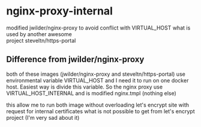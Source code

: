 # nginx-proxy-internal

modified jwilder/nginx-proxy to avoid conflict with  VIRTUAL_HOST what is used by another awesome  
project steveltn/https-portal

## Difference from jwilder/nginx-proxy

both of these images (jwilder/nginx-proxy and steveltn/https-portal) use environmental variable VIRTUAL_HOST and 
I need it to run on one docker host. Easiest way is  divide this variable. So the nginx proxy use 
VIRTUAL_HOST_INTERNAL and is modified nginx.tmpl (nothing else) 

this allow me to run both image without overloading let's encrypt site with request for internal certificates what is 
not possible to get from let's encrypt project (I'm very sad about it) 


